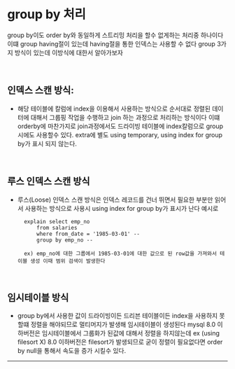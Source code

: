 # group by 처리    
group by이도 order by와 동일하게 스트리밍 처리을 할수 없게하는 처리중
하나이다
이떄 group having절이 있는데 having절을 통한 인덱스는 사용할 수 없다
group 3가지 방식이 있는데 이방식에 대한서 알아가보자

<br>

## 인덱스 스캔 방식: 

- 해당 테이블에 칼럼에 index을 이용해서 사용하는 방식으로 순서대로 정렬된 데이터에 대해서 그룹핑 작업을 수행하고 join 하는 과정으로 처리하는 방식이다 이떄 orderby에 마찬가지로 join과정에서도 드라이빙 테이블에 index칼럼으로 group시에도 사용할수 있다. extra에 별도 using temporary, using index for group by가 표시 되지 않는다.

<br>

## 루스 인덱스 스캔 방식
- 루스(Loose) 인덱스 스캔 방식은 인덱스 레코드를 건너 뛰면서 필요한 부분만 읽어서 사용하는 방식으로 사용시 using index for group by가 표시가 난다 
예시로 

        explain select emp_no 
            from salaries
            where from_date = '1985-03-01' -- 
            group by emp_no -- 
    
        ex) emp_no에 대한 그룹에서 1985-03-01에 대한 값으로 된 row값을 가져와서 테이블 생성 이때 범위 검색이 발생한다
            
<br>

## 임시테이블 방식

- group by에서 사용한 값이 드라이빙이든 드리븐 테이블이든 index을 사용하지 못할떄 정렬을 해야되므로 멀티머지가 발생해 임시테이블이 생성된다
mysql 8.0 이하버전은 임시테이블에서 그룹화가 된값에 대해서 정렬을 하지않는데    ex (using filesort X) 8.0 이하버전은 filesort가 발생되므로 굳이 정렬이 필요없다면 order by null을 통해서 속도을 증가 시킬수 있다.

-----------------------------------

